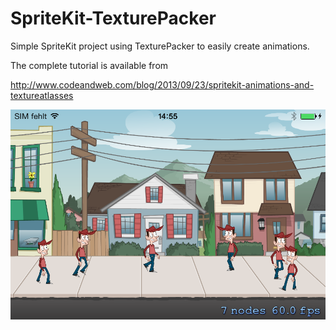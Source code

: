 SpriteKit-TexturePacker
=======================

Simple SpriteKit project using TexturePacker to easily create animations.

The complete tutorial is available from

http://www.codeandweb.com/blog/2013/09/23/spritekit-animations-and-textureatlasses


![screenshot](screenshot-iphone.png "Screenshot of the demo project")